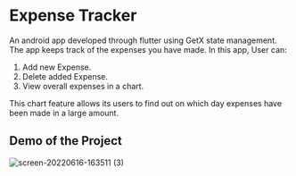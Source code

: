 # Expense Tracker

An android app developed through flutter using GetX state management. The app keeps track of the expenses you have made. 
In this app, User can:
  1. Add new Expense. 
  2. Delete added Expense. 
  3. View overall expenses in a chart.

This chart feature allows its users to find out on which day expenses have been made in
a large amount.

## Demo of the Project

![screen-20220616-163511 (3)](https://user-images.githubusercontent.com/101866366/174067195-598a9072-9aef-48d9-bfa7-8e1f88f7c5cf.gif)
